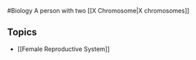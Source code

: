 #Biology 
A person with two [[X Chromosome|X chromosomes]]
## Topics
* [[Female Reproductive System]]